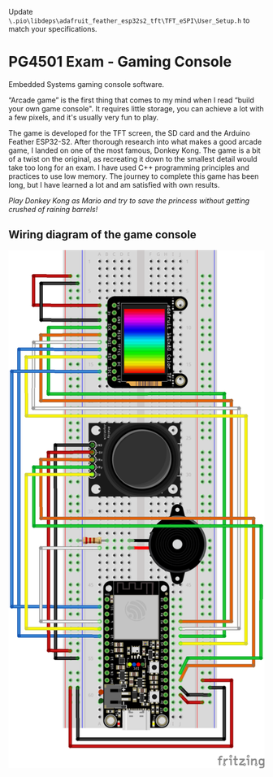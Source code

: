 Update `\.pio\libdeps\adafruit_feather_esp32s2_tft\TFT_eSPI\User_Setup.h` to match your specifications.

# PG4501 Exam - Gaming Console

Embedded Systems gaming console software.

“Arcade game” is the first thing that comes to my mind when I read “build your own game console". 
It requires little storage, you can achieve a lot with a few pixels, and it's usually
very fun to play. 

The game is developed for the TFT screen, the SD card and the Arduino Feather ESP32-S2. 
After thorough research into what makes a good arcade game, I landed on one of the most famous, Donkey Kong.
The game is a bit of a twist on the original, as recreating it down to the smallest detail would take
too long for an exam. I have used C++ programming principles and practices to use low memory.
The journey to complete this game has been long, but I have learned a lot and am satisfied
with own results. 

_Play Donkey Kong as Mario and try to save the princess without getting crushed
of raining barrels!_

## Wiring diagram of the game console

![Wiring diagram](./Wiring_diagram_bb.png)
